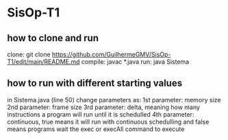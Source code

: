 # SisOp-T1

## how to clone and run
clone: git clone https://github.com/GuilhermeGMV/SisOp-T1/edit/main/README.md
compile: javac *.java
run: java Sistema


## how to run with different starting values
in Sistema.java (line 50) change parameters as:
1st parameter: memory size
2nd parameter: frame size
3rd parameter: delta, meaning how many instructions a program will run until it is schedulled
4th parameter: continuous, true means it will run with continuous schedulling and false means programs wait the exec or execAll command to execute
